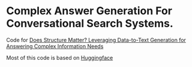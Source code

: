 # Complex Answer Generation For Conversational Search Systems. 

Code for [Does Structure Matter? Leveraging Data-to-Text Generation for Answering Complex Information Needs]()

Most of this code is based on [Huggingface](https://huggingface.co/) 
